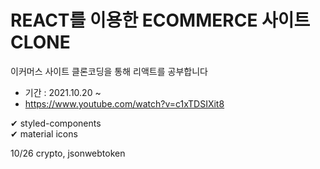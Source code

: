 # REACT를 이용한 ECOMMERCE 사이트 CLONE
이커머스 사이트 클론코딩을 통해 리액트를 공부합니다

+ 기간 : 2021.10.20 ~  
+ https://www.youtube.com/watch?v=c1xTDSIXit8 

 ✔ styled-components <br>
 ✔ material icons 

10/26 crypto,  jsonwebtoken
